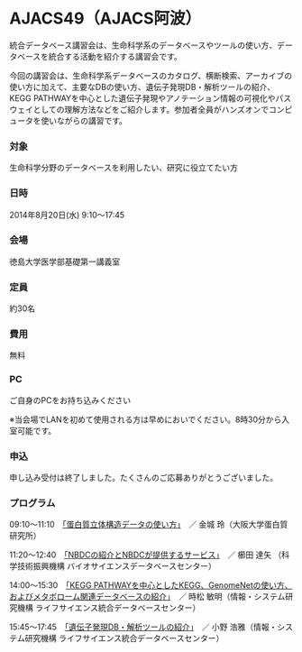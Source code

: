 # AJACS49（AJACS阿波）

統合データベース講習会は、生命科学系のデータベースやツールの使い方、データベースを統合する活動を紹介する講習会です。

今回の講習会は、生命科学系データベースのカタログ、横断検索、アーカイブの使い方に加えて、主要なDBの使い方、遺伝子発現DB・解析ツールの紹介、KEGG PATHWAYを中心とした遺伝子発現やアノテーション情報の可視化やパスウェイとしての理解方法などをご紹介します。参加者全員がハンズオンでコンピュータを使いながらの講習です。

### 対象
生命科学分野のデータベースを利用したい、研究に役立てたい方
### 日時
2014年8月20日(水) 9:10～17:45　
### 会場
徳島大学医学部基礎第一講義室

### 定員
約30名
### 費用
無料
### PC
ご自身のPCをお持ち込みください

※当会場でLANを初めて使用される方は早めにおいでください。8時30分から入室可能です。
### 申込
申し込み受付は終了しました。たくさんのご応募ありがとうございました。

### プログラム
09:10～11:10　[「蛋白質立体構造データの使い方」](01_kinjo)　／ 金城 玲（大阪大学蛋白質研究所）

11:20～12:40　[「NBDCの紹介とNBDCが提供するサービス」](02_kushida)　／ 櫛田 達矢 （科学技術振興機構 バイオサイエンスデータベースセンター）

14:00～15:30　[「KEGG PATHWAYを中心としたKEGG、GenomeNetの使い方、およびメタボローム関連データベースの紹介」](03_tokimatsu)　／ 時松 敏明（情報・システム研究機構 ライフサイエンス統合データベースセンター）

15:45～17:45　[「遺伝子発現DB・解析ツールの紹介」](04_hono)　／ 小野 浩雅（情報・システム研究機構 ライフサイエンス統合データベースセンター）
